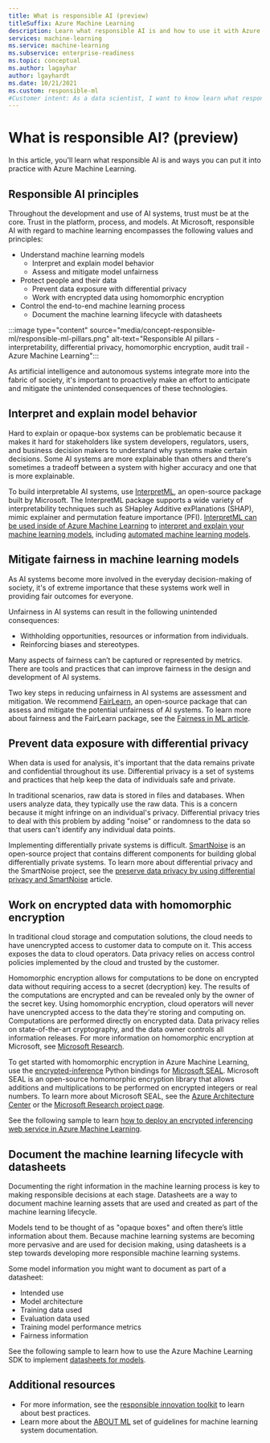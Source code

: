 ```yaml
---
title: What is responsible AI (preview)
titleSuffix: Azure Machine Learning
description: Learn what responsible AI is and how to use it with Azure Machine Learning to understand models, protect data and control the model lifecycle.
services: machine-learning
ms.service: machine-learning
ms.subservice: enterprise-readiness
ms.topic: conceptual
ms.author: lagayhar
author: lgayhardt
ms.date: 10/21/2021
ms.custom: responsible-ml
#Customer intent: As a data scientist, I want to know learn what responsible AI is and how I can use it in Azure Machine Learning.
---
```


# What is responsible AI? (preview)

In this article, you'll learn what responsible AI is and ways you can put it into practice with Azure Machine Learning.

## Responsible AI principles

Throughout the development and use of AI systems, trust must be at the core. Trust in the platform, process, and models. At Microsoft, responsible AI with regard to machine learning encompasses the following values and principles:

- Understand machine learning models
  - Interpret and explain model behavior
  - Assess and mitigate model unfairness
- Protect people and their data
  - Prevent data exposure with differential privacy
  - Work with encrypted data using homomorphic encryption
- Control the end-to-end machine learning process
  - Document the machine learning lifecycle with datasheets

:::image type="content" source="media/concept-responsible-ml/responsible-ml-pillars.png" alt-text="Responsible AI pillars - interpretability, differential privacy, homomorphic encryption, audit trail - Azure Machine Learning":::

As artificial intelligence and autonomous systems integrate more into the fabric of society, it's important to proactively make an effort to anticipate and mitigate the unintended consequences of these technologies.

## Interpret and explain model behavior

Hard to explain or opaque-box systems can be problematic because it makes it hard for stakeholders like system developers, regulators, users, and business decision makers to understand why systems make certain decisions. Some AI systems are more explainable than others and there's sometimes a tradeoff between a system with higher accuracy and one that is more explainable.

To build interpretable AI systems, use [InterpretML](https://github.com/interpretml/interpret), an open-source package built by Microsoft. The InterpretML package supports a wide variety of interpretability techniques such as SHapley Additive exPlanations (SHAP), mimic explainer and permutation feature importance (PFI).  [InterpretML can be used inside of Azure Machine Learning](how-to-machine-learning-interpretability.md) to [interpret and explain your machine learning models](how-to-machine-learning-interpretability-aml.md), including [automated machine learning models](how-to-machine-learning-interpretability-automl.md).

## Mitigate fairness in machine learning models

As AI systems become more involved in the everyday decision-making of society, it's of extreme importance that these systems work well in providing fair outcomes for everyone.

Unfairness in AI systems can result in the following unintended consequences:

- Withholding opportunities, resources or information from individuals.
- Reinforcing biases and stereotypes.

Many aspects of fairness can’t be captured or represented by metrics. There are tools and practices that can improve fairness in the design and development of AI systems.

Two key steps in reducing unfairness in AI systems are assessment and mitigation. We recommend [FairLearn](https://github.com/fairlearn/fairlearn), an open-source package that can assess and mitigate the potential unfairness of AI systems. To learn more about fairness and the FairLearn package, see the [Fairness in ML article](./concept-fairness-ml.md).

## Prevent data exposure with differential privacy

When data is used for analysis, it's important that the data remains private and confidential throughout its use. Differential privacy is a set of systems and practices that help keep the data of individuals safe and private.

In traditional scenarios, raw data is stored in files and databases. When users analyze data, they typically use the raw data. This is a concern because it might infringe on an individual's privacy. Differential privacy tries to deal with this problem by adding "noise" or randomness to the data so that users can't identify any individual data points.

Implementing differentially private systems is difficult. [SmartNoise](https://github.com/opendifferentialprivacy/smartnoise-core) is an open-source project that contains different components for building global differentially private systems. To learn more about differential privacy and the SmartNoise project, see the [preserve data privacy by using differential privacy and SmartNoise](./concept-differential-privacy.md) article.

## Work on encrypted data with homomorphic encryption

In traditional cloud storage and computation solutions, the cloud needs to have unencrypted access to customer data to compute on it. This access exposes the data to cloud operators. Data privacy relies on access control policies implemented by the cloud and trusted by the customer.

Homomorphic encryption allows for computations to be done on encrypted data without requiring access to a secret (decryption) key. The results of the computations are encrypted and can be revealed only by the owner of the secret key. Using homomorphic encryption, cloud operators will never have unencrypted access to the data they're storing and computing on. Computations are performed directly on encrypted data. Data privacy relies on state-of-the-art cryptography, and the data owner controls all information releases. For more information on homomorphic encryption at Microsoft, see [Microsoft Research](https://www.microsoft.com/research/project/homomorphic-encryption/).

To get started with homomorphic encryption in Azure Machine Learning, use the [encrypted-inference](https://pypi.org/project/encrypted-inference/) Python bindings for [Microsoft SEAL](https://github.com/microsoft/SEAL). Microsoft SEAL is an open-source homomorphic encryption library that allows additions and multiplications to be performed on encrypted integers or real numbers. To learn more about Microsoft SEAL, see the [Azure Architecture Center](/azure/architecture/solution-ideas/articles/homomorphic-encryption-seal) or the [Microsoft Research project page](https://www.microsoft.com/research/project/microsoft-seal/).

See the following sample to learn [how to deploy an encrypted inferencing web service in Azure Machine Learning](how-to-homomorphic-encryption-seal.md).

## Document the machine learning lifecycle with datasheets

Documenting the right information in the machine learning process is key to making responsible decisions at each stage. Datasheets are a way to document machine learning assets that are used and created as part of the machine learning lifecycle.

Models tend to be thought of as "opaque boxes" and often there’s little information about them. Because machine learning systems are becoming more pervasive and are used for decision making, using datasheets is a step towards developing more responsible machine learning systems.

Some model information you might want to document as part of a datasheet:

- Intended use
- Model architecture
- Training data used
- Evaluation data used
- Training model performance metrics
- Fairness information

See the following sample to learn how to use the Azure Machine Learning SDK to implement [datasheets for models](https://github.com/microsoft/MLOps/blob/master/pytorch_with_datasheet/model_with_datasheet.ipynb).

## Additional resources

- For more information, see the [responsible innovation toolkit](/azure/architecture/guide/responsible-innovation/) to learn about best practices.
- Learn more about the [ABOUT ML](https://www.partnershiponai.org/about-ml/) set of guidelines for machine learning system documentation.